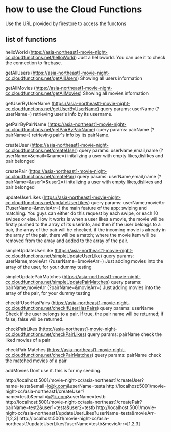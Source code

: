 # how to use the Cloud Functions

Use the URL provided by firestore to access the functons

## list of functions

helloWorld (https://asia-northeast1-movie-night-cc.cloudfunctions.net/helloWorld)
Just a helloworld. You can use it to check the connection to firebase.

getAllUsers (https://asia-northeast1-movie-night-cc.cloudfunctions.net/getAllUsers)
Showing all users information

getAllMovies (https://asia-northeast1-movie-night-cc.cloudfunctions.net/getAllMovies)
Showing all movies information

getUserByUserName (https://asia-northeast1-movie-night-cc.cloudfunctions.net/getUserByUserName)
query params: userName (?userName=<userName>)
retrieving user's info by its username.

getPairByPairName (https://asia-northeast1-movie-night-cc.cloudfunctions.net/getPairByPairName)
query params: pairName (?pairName=<pairName>)
retrieving pair's info by its pairName.

createUser (https://asia-northeast1-movie-night-cc.cloudfunctions.net/createUser)
query params: userName,email,name
(?userName=<userName>&email=<userEmail>&name=<name>)
initalizing a user with empty likes,dislikes and pair belonged

createPair (https://asia-northeast1-movie-night-cc.cloudfunctions.net/createPair)
query params: userName,email,name
(?pairName=<pairName>&user1=<user1>&user2=<user2>)
initalizing a user with empty likes,dislikes and pair belonged

updateUserLikes (https://asia-northeast1-movie-night-cc.cloudfunctions.net/updateUserLikes)
query params: userName,movieArr
(?userName=<userName>&movieArr=<An Array of netflix IDs>)
the main feature of the app: swiping and matching.
You guys can either do this request by each swipe, or each 10 swipes or else.
How it works is when a user likes a movie, the movie will be firstly pushed
to the <likes> array of its userinfo, and then if the user belongs to a pair,
the <likes> array of the pair will be checked, if the incoming movie is already
in the <likes> array of the pair, there will be a match; where the movie item will be
removed from the <likes> array and added to the <matches> array of the pair.

simpleUpdateUserLike (https://asia-northeast1-movie-night-cc.cloudfunctions.net/simpleUpdateUserLike)
query params: userName,movieArr
(?userName=<userName>&movieArr=<An Array of netflix IDs>)
Just adding movies into the <likes> array of the user, for your dummy testing

simpleUpdatePairMatches (https://asia-northeast1-movie-night-cc.cloudfunctions.net/simpleUpdatePairMatches)
query params: pairName,movieArr
(?pairName=<pairName>&movieArr=<An Array of netflix IDs>)
Just adding movies into the <matches> array of the pair, for your dummy testing

checkIfUserHasPairs (https://asia-northeast1-movie-night-cc.cloudfunctions.net/checkIfUserHasPairs)
query params: userName
Check if the user belongs to a pair. If true, the pair name will be returned;
if false, false will be returned.

checkPairLikes (https://asia-northeast1-movie-night-cc.cloudfunctions.net/checkPairLikes)
query params: pairName
check the liked movies of a pair

checkPair Matches (https://asia-northeast1-movie-night-cc.cloudfunctions.net/checkPairMatches)
query params: pairName
check the matched movies of a pair

addMovies
Dont use it. this is for my seeding.

http://localhost:5001/movie-night-cc/asia-northeast1/createUser?name=testa&email=k@k.com&userName=testa
http://localhost:5001/movie-night-cc/asia-northeast1/createUser?name=testb&email=k@k.com&userName=testb
http://localhost:5001/movie-night-cc/asia-northeast1/createPair?pairName=test2&user1=testa&user2=testb
http://localhost:5001/movie-night-cc/asia-northeast1/updateUserLikes?userName=testa&movieArr=[1,2,3]
http://localhost:5001/movie-night-cc/asia-northeast1/updateUserLikes?userName=testb&movieArr=[1,2,3]
